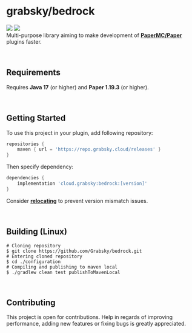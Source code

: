 # grabsky/bedrock
[![](https://github.com/Grabsky/bedrock/actions/workflows/gradle.yml/badge.svg)](https://github.com/Grabsky/bedrock/actions/workflows/gradle.yml)
[![](https://www.codefactor.io/repository/github/grabsky/bedrock/badge/main)](https://www.codefactor.io/repository/github/grabsky/bedrock/overview/main)  
Multi-purpose library aiming to make development of **[PaperMC/Paper](https://github.com/PaperMC/Paper)** plugins faster.

<br />

## Requirements
Requires **Java 17** (or higher) and **Paper 1.19.3** (or higher).

<br />

## Getting Started
To use this project in your plugin, add following repository:
```groovy
repositories {
    maven { url = 'https://repo.grabsky.cloud/releases' }
}
```
Then specify dependency:
```groovy
dependencies {
    implementation 'cloud.grabsky:bedrock:[version]'
}
```
Consider **[relocating](https://imperceptiblethoughts.com/shadow/configuration/relocation/)** to prevent version mismatch issues.

<br />

## Building (Linux)
```shell
# Cloning repository
$ git clone https://github.com/Grabsky/bedrock.git
# Entering cloned repository
$ cd ./configuration
# Compiling and publishing to maven local
$ ./gradlew clean test publishToMavenLocal
```

<br />

## Contributing
This project is open for contributions. Help in regards of improving performance, adding new features or fixing bugs is greatly appreciated.
